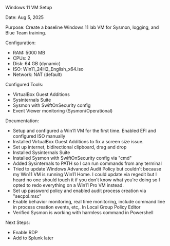 Windows 11 VM Setup

Date: Aug 5, 2025

Purpose: Create a baseline Windows 11 lab VM for Sysmon, logging, and Blue Team training.

Configuration:
- RAM: 5000 MB
- CPUs: 2
- Disk: 64 GB (dynamic)
- ISO: Win11_24H2_English_x64.iso
- Network: NAT (default)

Configured Tools:
- VirtualBox Guest Additions
- Sysinternals Suite
- Sysmon with SwiftOnSecurity config
- Event Viewer monitoring (Sysmon/Operational)
  
Documentation:
- Setup and configured a Win11 VM for the first time. Enabled EFI and configured ISO manually
- Installed VirtualBox Guest Additions to fix a screen size issue.
- Set up internet, bidirectional clipboard, drag and drop
- Installed Sysinternals Suite
- Installed Sysmon with SwiftOnSecurity config via "cmd"
- Added Sysinternals to PATH so I can run commands from any terminal
- Tried to update Windows Advanced Audit Policy but couldn't because my Win11 VM is running Win11 Home. I could update via regedit but I heard no one should touch it if you don't know what you're doing so I opted to redo everything on a Win11 Pro VM instead.
- Set up password policy and enabled audit process creation via "secpol.msc"
- Enable behavior monitoring, real time monitoring, include command line in process creation events, etc,. In Local Group Policy Editor
- Verified Sysmon is working with harmless command in Powershell
  
Next Steps:
- Enable RDP
- Add to Splunk later

